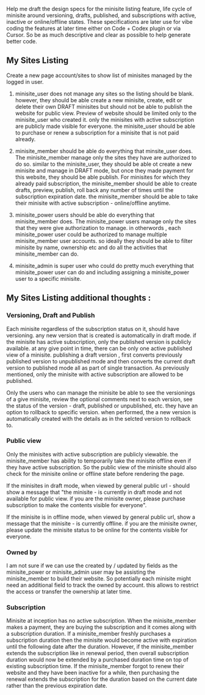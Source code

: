 Help me draft the design specs for the minisite listing feature, life cycle of minisite around versioning, drafts, published, and subscriptions with active, inactive or online/offline states. These specifications are later use for vibe coding the features at later time either on Code + Codex plugin or via Cursor. So be as much descriptive and clear as possible to help generate better code.

## My Sites Listing

Create a new page account/sites to show list of minisites managed by the logged in user. 

1) minisite_user does not manage any sites so the listing should be blank. however, they should be able create a new minisite, create, edit or delete their own DRAFT minisites but should not be able to publish the website for public view. Preview of website should be limited only to the minisite_user who created it. only the minisites with active subscription are publicly made visible for everyone. the minisite_user should be able to purchase or renew a subscription for a minisite that is not paid already.

2) minisite_member should be able do everything that minsite_user does. The minisite_member manage only the sites they have are authorized to do so. similar to the minisite_user, they should be able ot create a new minisite and manage in DRAFT mode, but once they made payment for this website, they should be able publish. For minisites for which they already paid subscription, the minisite_member should be able to create drafts, preview, publish, roll back any number of times until the subscription expiration date. the minisite_member should be able to take their minisite with active subscription - online/offline anytime. 

3) minisite_power users should be able do everything that minisite_member does. The minisite_power users manage only the sites that they were give authorization to manage. in otherwords , each minisite_power user could be authorized to manage multiple minisite_member user accounts. so ideally they should be able to filter minisite by name, ownership etc and do all the activities that minisite_member can do.

4) minisite_admin is super user who could do pretty much everything that minisite_power user can do and including assigning a minisite_power user to a specific minisite. 

## My Sites Listing additional thoughts :  

### Versioning, Draft and Publish

Each minisite regardless of the subscription status on it, should have versioning. any new version that is created is automatically in draft mode. if the minisite has active subscription, only the published version is publicly available. at any give point in time, there can be only one active published view of a minisite. publishing a draft version , first converts previously published version to unpublished mode and then converts the current draft version to published mode all as part of single transaction. As previously mentioned, only the minisite with active subscription are allowed to be published. 

Only the users who can manage the minisite be able to see the versionings of a give minisite, review the optional comments next to each version, see the status of the version - draft, published or unpublished, etc. they have an option to rollback to specific version. when performed, the a new version is automatically created with the details as in the selcted version to rollback to. 

### Public view

Only the minisites with active subscription are publicly viewable. the minisite_member has ability to temporarily take the minisite offline even if they have active subscription. So the public view of the minisite should also check for the minisite online or offline state before rendering the page. 

If the minisites in draft mode, when viewed by general public url - should show a message that "the minisite - <site-name> is currently in draft mode and not available for public view. if you are the minisite owner, please purchase subscription to make the contents visible for everyone". 

If the minisite is in offline mode, when viewed by general public url, show a message that the minisite - <site-name> is currently offline. if you are the minisite owner, please update the minisite status to be online for the contents visible for everyone.

### Owned by

I am not sure if we can use the created by / updated by fields as the  minisite_power or  minisite_admin user may be assisting the  minisite_member to build their website. So potentially each minisite might need an additional field to track the owned by account. this allows to restrict the access or transfer the ownership at later time.

### Subscription

Minisite at inception has no active subscription. When the minisite_member makes a payment, they are buying the subscription and it comes along with a subscription duration. If a minisite_member freshly purchases a subscription duration then the minisite would become active with expiration until the following date after the duration. However, if the minisite_member extends the subscription like in renewal period, then overall subscription duration would now be extended by a purchased duration time on top of existing subscription time. If the minisite_member forgot to renew their website and they have been inactive for a while, then purchasing the renewal extends the subscription for the duration based on the current date rather than the previous expiration date. 
